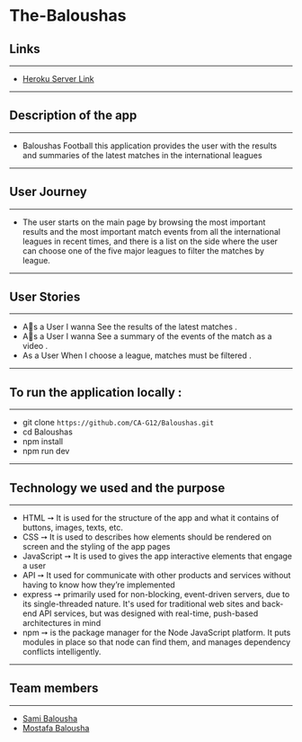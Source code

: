 # The-Baloushas

## Links
---
- [Heroku Server Link](https://thebaaloushas.herokuapp.com/)

---

## Description of the app
---
- Baloushas Football this application provides the user with the results and summaries of the latest matches in the international leagues
---

## User Journey
---
- The user starts on the main page by browsing the most important results and the most important match events from all the international leagues in recent times, and there is a list on the side where the user can choose one of the five major leagues to filter the matches by league.

---

## User Stories
---
- Aِs a User I wanna See the results of the latest matches .
- Aِs a User I wanna See a summary of the events of the match as a video .
- As a User When I choose a league, matches must be filtered .

---



## To run the application locally :
---
- git clone `https://github.com/CA-G12/Baloushas.git`
- cd Baloushas
- npm install
- npm run dev
---

## Technology we used and the purpose
---
- HTML ➙ It is used for the structure of the app and what it contains of buttons, images, texts, etc.
- CSS ➙ It is used to describes how elements should be rendered on screen and the styling of the app pages
- JavaScript ➙ It is used to gives the app interactive elements that engage a user
- API ➙ It used for communicate with other products and services without having to know how they’re implemented
- express ➙ primarily used for non-blocking, event-driven servers, due to its single-threaded nature. It's used for traditional web sites and back-end API services, but was designed with real-time, push-based architectures in mind
- npm ➙ is the package manager for the Node JavaScript platform. It puts modules in place so that node can find them, and manages dependency conflicts intelligently.
 
---
  ## Team members
---

- [Sami Balousha](https://github.com/sam96B)
- [Mostafa Balousha](https://github.com/MostafaBalousha123)
